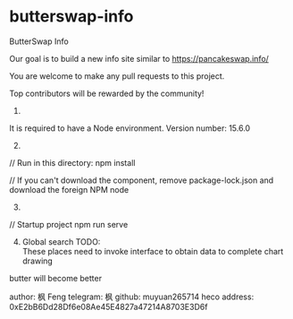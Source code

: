 # butterswap-info
ButterSwap Info

Our goal is to build a new info site similar to https://pancakeswap.info/

You are welcome to make any pull requests to this project.

Top contributors will be rewarded by the community!


1. 
It is required to have a Node environment. Version number: 15.6.0

2. 
// Run in this directory: 
npm install

// If you can't download the component, remove package-lock.json and download the foreign NPM node

3.
// Startup project
npm run serve 

4. Global search TODO:  
These places need to invoke interface to obtain data to complete chart drawing

butter will become better

author: 枫  Feng
telegram: 枫
github: muyuan265714
heco address: 0xE2bB6Dd28Df6e08Ae45E4827a47214A8703E3D6f

